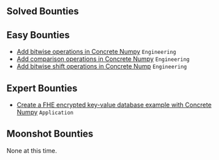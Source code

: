 ## Solved Bounties 

## Easy Bounties
- [Add bitwise operations in Concrete Numpy](add-bitwise-operations.md) `Engineering`
- [Add comparison operations in Concrete Numpy](add-comparison-operations.md) `Engineering`
- [Add bitwise shift operations in Concrete Nump](add-bitwise-shift-operations.md) `Engineering`

## Expert Bounties
- [Create a FHE encrypted key-value database example with Concrete Numpy](create-key-value-database-app.md) `Application`

## Moonshot Bounties
None at this time.
